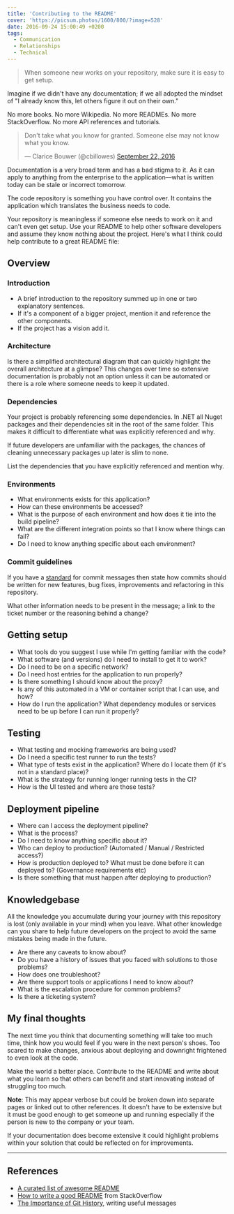 ```yaml
---
title: 'Contributing to the README'
cover: 'https://picsum.photos/1600/800/?image=528'
date: 2016-09-24 15:00:49 +0200
tags:
  - Communication
  - Relationships
  - Technical
---
```


> When someone new works on your repository, make sure it is easy to get setup.

Imagine if we didn't have any documentation; if we all adopted the mindset of
"I already know this, let others figure it out on their own."

No more books. No more Wikipedia. No more READMEs. No more StackOverflow.
No more API references and tutorials.

<blockquote class="twitter-tweet" data-lang="en">
  <p lang="en" dir="ltr">
    Don&#39;t take what you know for granted. Someone else may not know what
    you know.
  </p>&mdash; Clarice Bouwer (@cbillowes)
  <a href="https://twitter.com/cbillowes/status/779058105439182852">
    September 22, 2016
  </a>
</blockquote>

Documentation is a very broad term and has a bad stigma to it. As it can apply
to anything from the enterprise to the application—what is written today can be
stale or incorrect tomorrow.

The code repository is something you have control over. It contains the
application which translates the business needs to code.

Your repository is meaningless if someone else needs to work on it and can't
even get setup. Use your README to help other software developers and assume
they know nothing about the project. Here's what I think could help contribute
to a great README file:

## Overview

### Introduction

- A brief introduction to the repository summed up in one or two explanatory
  sentences.
- If it's a component of a bigger project, mention it and reference the other
  components.
- If the project has a vision add it.

### Architecture

Is there a simplified architectural diagram that can quickly highlight the
overall architecture at a glimpse? This changes over time so extensive
documentation is probably not an option unless it can be automated or there is
a role where someone needs to keep it updated.

### Dependencies

Your project is probably referencing some dependencies. In .NET all Nuget
packages and their dependencies sit in the root of the same folder. This makes
it difficult to differentiate what was explicitly referenced and why.

If future developers are unfamiliar with the packages, the chances of cleaning
unnecessary packages up later is slim to none.

List the dependencies that you have explicitly referenced and mention why.

### Environments

- What environments exists for this application?
- How can these environments be accessed?
- What is the purpose of each environment and how does it tie into the build
  pipeline?
- What are the different integration points so that I know where things can fail?
- Do I need to know anything specific about each environment?

### Commit guidelines

If you have a [standard](/blog/the-importance-of-git-history/#useful-messages)
for commit messages then state how commits should be written for new features,
bug fixes, improvements and refactoring in this repository.

What other information needs to be present in the message; a link to the ticket
number or the reasoning behind a change?

## Getting setup

- What tools do you suggest I use while I'm getting familiar with the code?
- What software (and versions) do I need to install to get it to work?
- Do I need to be on a specific network?
- Do I need host entries for the application to run properly?
- Is there something I should know about the proxy?
- Is any of this automated in a VM or container script that I can use, and how?
- How do I run the application? What dependency modules or services need to be
  up before I can run it properly?

## Testing

- What testing and mocking frameworks are being used?
- Do I need a specific test runner to run the tests?
- What type of tests exist in the application? Where do I locate them (if it's
  not in a standard place)?
- What is the strategy for running longer running tests in the CI?
- How is the UI tested and where are those tests?

## Deployment pipeline

- Where can I access the deployment pipeline?
- What is the process?
- Do I need to know anything specific about it?
- Who can deploy to production? (Automated / Manual / Restricted access?)
- How is production deployed to? What must be done before it can deployed to?
  (Governance requirements etc)
- Is there something that must happen after deploying to production?

## Knowledgebase

All the knowledge you accumulate during your journey with this repository is
lost (only available in your mind) when you leave. What other knowledge can
you share to help future developers on the project to avoid the same mistakes
being made in the future.

- Are there any caveats to know about?
- Do you have a history of issues that you faced with solutions to those
  problems?
- How does one troubleshoot?
- Are there support tools or applications I need to know about?
- What is the escalation procedure for common problems?
- Is there a ticketing system?

## My final thoughts

The next time you think that documenting something will take too much time,
think how you would feel if you were in the next person's shoes. Too scared to
make changes, anxious about deploying and downright frightened to even look
at the code.

Make the world a better place. Contribute to the README and write about what
you learn so that others can benefit and start innovating instead of struggling
too much.

**Note**: This may appear verbose but could be broken down into separate pages
or linked out to other references. It doesn't have to be extensive but it
must be good enough to get someone up and running especially if the person is
new to the company or your team.

If your documentation does become extensive it could highlight problems within
your solution that could be reflected on for improvements.

---

## References

- [A curated list of awesome README](https://github.com/matiassingers/awesome-readme)
- [How to write a good README](http://stackoverflow.com/questions/2304863/how-to-write-a-good-readme)
  from StackOverflow
- [The Importance of Git History](/blog/the-importance-of-git-history/#useful-messages),
  writing useful messages

<script async src="//platform.twitter.com/widgets.js" charset="utf-8"></script>
